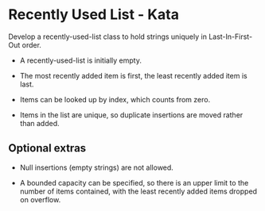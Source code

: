 # Recently Used List - Kata

Develop a recently-used-list class to hold strings 
uniquely in Last-In-First-Out order.

* A recently-used-list is initially empty.

* The most recently added item is first, the least
   recently added item is last.

* Items can be looked up by index, which counts from zero.

* Items in the list are unique, so duplicate insertions
  are moved rather than added.

## Optional extras

* Null insertions (empty strings) are not allowed.

* A bounded capacity can be specified, so there is an upper
  limit to the number of items contained, with the least
  recently added items dropped on overflow.
